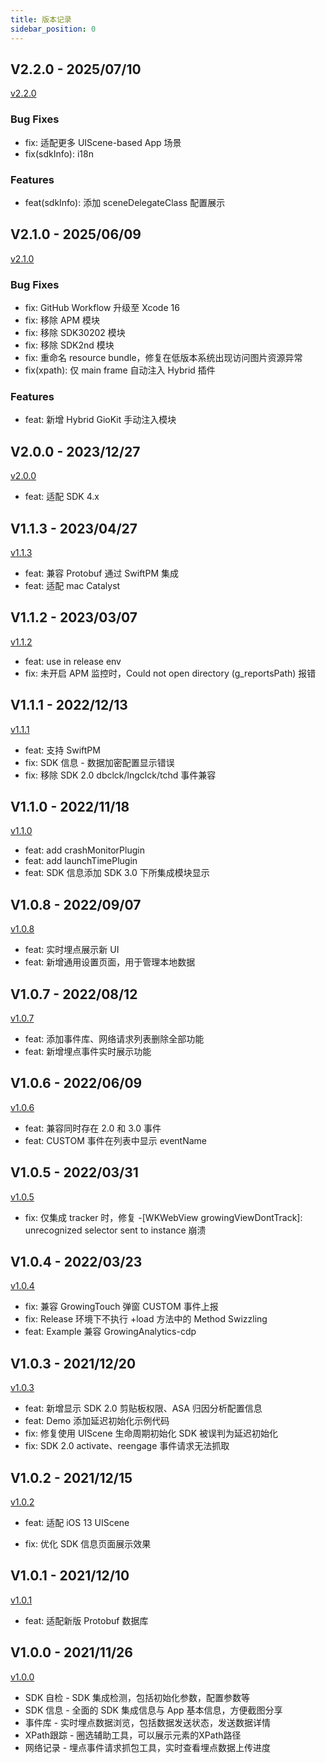```yaml
---
title: 版本记录
sidebar_position: 0
---
```


## V2.2.0 - 2025/07/10

[v2.2.0](https://github.com/growingio/growingio-sdk-ios-toolskit/releases/tag/2.2.0)

### Bug Fixes

* fix: 适配更多 UIScene-based App 场景
* fix(sdkInfo): i18n

### Features

* feat(sdkInfo): 添加 sceneDelegateClass 配置展示

## V2.1.0 - 2025/06/09

[v2.1.0](https://github.com/growingio/growingio-sdk-ios-toolskit/releases/tag/2.1.0)

### Bug Fixes

* fix: GitHub Workflow 升级至 Xcode 16
* fix: 移除 APM 模块
* fix: 移除 SDK30202 模块
* fix: 移除 SDK2nd 模块
* fix: 重命名 resource bundle，修复在低版本系统出现访问图片资源异常
* fix(xpath): 仅 main frame 自动注入 Hybrid 插件

### Features

* feat: 新增 Hybrid GioKit 手动注入模块

## V2.0.0 - 2023/12/27

[v2.0.0](https://github.com/growingio/growingio-sdk-ios-toolskit/releases/tag/2.0.0)

* feat: 适配 SDK 4.x

## V1.1.3 - 2023/04/27

[v1.1.3](https://github.com/growingio/growingio-sdk-ios-toolskit/releases/tag/1.1.3)

* feat: 兼容 Protobuf 通过 SwiftPM 集成
* feat: 适配 mac Catalyst

## V1.1.2 - 2023/03/07

[v1.1.2](https://github.com/growingio/growingio-sdk-ios-toolskit/releases/tag/1.1.2)

* feat: use in release env
* fix: 未开启 APM 监控时，Could not open directory (g_reportsPath) 报错

## V1.1.1 - 2022/12/13

[v1.1.1](https://github.com/growingio/growingio-sdk-ios-toolskit/releases/tag/1.1.1)

* feat: 支持 SwiftPM
* fix: SDK 信息 - 数据加密配置显示错误
* fix: 移除 SDK 2.0 dbclck/lngclck/tchd 事件兼容

## V1.1.0 - 2022/11/18

[v1.1.0](https://github.com/growingio/growingio-sdk-ios-toolskit/releases/tag/1.1.0)

* feat: add crashMonitorPlugin
* feat: add launchTimePlugin
* feat: SDK 信息添加 SDK 3.0 下所集成模块显示

## V1.0.8 - 2022/09/07

[v1.0.8](https://github.com/growingio/growingio-sdk-ios-toolskit/releases/tag/1.0.8)

* feat: 实时埋点展示新 UI
* feat: 新增通用设置页面，用于管理本地数据

## V1.0.7 - 2022/08/12

[v1.0.7](https://github.com/growingio/growingio-sdk-ios-toolskit/releases/tag/1.0.7)

* feat: 添加事件库、网络请求列表删除全部功能
* feat: 新增埋点事件实时展示功能

## V1.0.6 - 2022/06/09

[v1.0.6](https://github.com/growingio/growingio-sdk-ios-toolskit/releases/tag/1.0.6)

* feat: 兼容同时存在 2.0 和 3.0 事件
* feat: CUSTOM 事件在列表中显示 eventName

## V1.0.5 - 2022/03/31

[v1.0.5](https://github.com/growingio/growingio-sdk-ios-toolskit/releases/tag/1.0.5)

* fix: 仅集成 tracker 时，修复 -[WKWebView growingViewDontTrack]: unrecognized selector sent to instance 崩溃

## V1.0.4 - 2022/03/23

[v1.0.4](https://github.com/growingio/growingio-sdk-ios-toolskit/releases/tag/1.0.4)

* fix: 兼容 GrowingTouch 弹窗 CUSTOM 事件上报
* fix: Release 环境下不执行 +load 方法中的 Method Swizzling
* feat: Example 兼容 GrowingAnalytics-cdp

## V1.0.3 - 2021/12/20

[v1.0.3](https://github.com/growingio/growingio-sdk-ios-toolskit/releases/tag/1.0.3)

* feat: 新增显示 SDK 2.0 剪贴板权限、ASA 归因分析配置信息
* feat: Demo 添加延迟初始化示例代码
* fix: 修复使用 UIScene 生命周期初始化 SDK 被误判为延迟初始化
* fix: SDK 2.0 activate、reengage 事件请求无法抓取

## V1.0.2 - 2021/12/15

[v1.0.2](https://github.com/growingio/growingio-sdk-ios-toolskit/releases/tag/1.0.2)

* feat: 适配 iOS 13 UIScene

* fix: 优化 SDK 信息页面展示效果

## V1.0.1 - 2021/12/10

[v1.0.1](https://github.com/growingio/growingio-sdk-ios-toolskit/releases/tag/1.0.1)

* feat: 适配新版 Protobuf 数据库

## V1.0.0 - 2021/11/26

[v1.0.0](https://github.com/growingio/growingio-sdk-ios-toolskit/releases/tag/1.0.0) 

* SDK 自检 - SDK 集成检测，包括初始化参数，配置参数等
* SDK 信息 - 全面的 SDK 集成信息与 App 基本信息，方便截图分享
* 事件库 - 实时埋点数据浏览，包括数据发送状态，发送数据详情
* XPath跟踪 - 圈选辅助工具，可以展示元素的XPath路径
* 网络记录 - 埋点事件请求抓包工具，实时查看埋点数据上传进度
